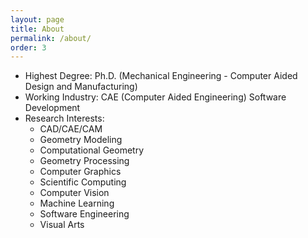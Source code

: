 ```yaml
---
layout: page
title: About
permalink: /about/
order: 3
---
```


* Highest Degree: Ph.D. (Mechanical Engineering - Computer Aided Design and Manufacturing)
* Working Industry: CAE (Computer Aided Engineering) Software Development
* Research Interests:
  * CAD/CAE/CAM
  * Geometry Modeling
  * Computational Geometry
  * Geometry Processing
  * Computer Graphics
  * Scientific Computing
  * Computer Vision
  * Machine Learning
  * Software Engineering
  * Visual Arts
